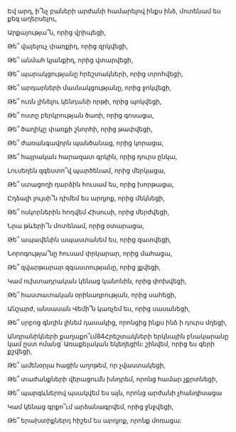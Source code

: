 Եվ արդ, ի՞նչ բաների արժանի համարելով ինքս ինձ, մոտենամ ես քեզ աղերսելու,

Արքայությա՞ն, որից վրիպեցի,

Թե՞ վայելուչ փառքիդ, որից զրկվեցի,

Թե՞ անմահ կյանքիդ, որից վտարվեցի,

Թե՞ պարակցությանը հրեշտակների, որից տրոհվեցի,

Թե՞ արդարների մասնակցությանը, որից ջոկվեցի,

Թե՞ ուռն լինելու կենդանի որթի, որից պոկվեցի,

Թե՞ ոստը բերկրության ծառի, որից գոսացա,

Թե՞ ծաղիկը փառքի շնորհի, որից թափվեցի,

Թե՞ ժառանգավորն պանծանաց, որից կորացա,

Թե՞ հայրական հարազատ գրկին, որից դուրս ընկա,

Լուսեղեն զգեստո՞վ պարծենամ, որից մերկացա,

Թե՞ ստացողի դարձին հուսամ ես, որից խորթացա,

Ըղձալի լույսի՞ն դիմեմ ես արդյոք, որից մեկնեցի,

Թե՞ ոսկորներին հոդվեմ Հիսուսի, որից մերժվեցի,

Նրա թևերի՞ն մոտենամ, որից օտարացա,

Թե՞ ապավենին ապաստանեմ ես, որից զատվեցի,

Նորոգությա՞նը հուսամ փրկարար, որից մահացա,

Թե՞ զվարթարար զգաստությանը, որից լքվեցի,

Կամ ուխտադրական կենաց կանոնին, որից փոխվեցի,

Թե՞ հաստատական օրինադրության, որից սահեցի,

Անշարժ, անսասան Վեմի՞ն կառչեմ ես, որից սասանեցի,

Թե՞ սրբոց գնդին լինեմ դասակից, որոնցից ինքս ինձ ի դուրս մղեցի,

Անդրանիկների քաղաքո՞ւմ84Հրեշտակների երկնային բնակարանը կամ ըստ ոմանց՝ Առաքելական եկեղեցին: շինվեմ, որից ես գերի քշվեցի,

Թե՞ ամենօրյա հացին աղոթեմ, որ չվաստակեցի,

Թե՞ տաժանքների վերացումն խնդրեմ, որոնց համար չքրտնեցի,

Թե՞ պարգևներով պսակվեմ ես այն, որոնց արժանի չհանդիսացա

Կամ կենաց գրքո՞ւմ արձանագրվեմ, որից ջնջվեցի,

Թե՞ երախտիքներդ հիշեմ ես արդյոք, որոնք մոռացա: